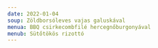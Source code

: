 ```yaml
---
date: 2022-01-04
soup: Zöldborsóleves vajas galuskával
menua: BBQ csirkecombfilé hercegnőburgonyával
menub: Sütőtökös rizottó
---
```

